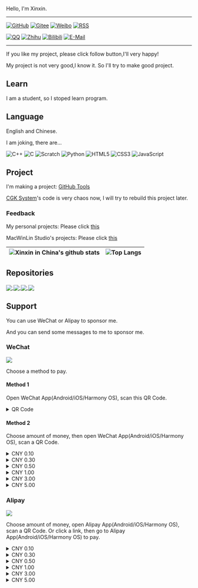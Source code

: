 Hello, I'm Xinxin.

---

[![GitHub](https://img.shields.io/badge/dynamic/json?logo=github&label=GitHub&labelColor=495867&color=495867&query=%24.data.totalSubs&url=https%3A%2F%2Fapi.spencerwoo.com%2Fsubstats%2F%3Fsource%3Dgithub%26queryKey%3Dxinxin2021&style=flat-square)](https://github.com/xinxin2021)
[![Gitee](https://img.shields.io/static/v1?logo=gitee&logoColor=white&label=Gitee&message=xinxin-2021&color=c71d23&labelColor=c71d23&style=flat-square)](https://gitee.com/xinxin-2021)
[![Weibo](https://img.shields.io/badge/dynamic/json?logo=sina-weibo&label=Weibo&labelColor=d52c2b&color=d52c2b&query=%24.count&url=https%3A%2F%2Fapi.swo.moe%2Fstats%2Fweibo%2F7661070283&style=flat-square)](https://weibo.com/u/7661070283)
[![RSS](https://img.shields.io/static/v1?logo=rss&logoColor=white&label=RSS&message=Feed&color=95B8D1&labelColor=95B8D1&style=flat-square)](https://blog.xinxin2021.tk/feed.xml)

[![QQ](https://img.shields.io/static/v1?logo=tencent-qq&logoColor=white&label=QQ&message=3585097686&color=ea242e&labelColor=ea242e&style=flat-square)](tencent://ContactInfo/?subcmd=ViewInfo&puin=0&uin=3585097686)
[![Zhihu](https://img.shields.io/badge/dynamic/json?url=https%3A%2F%2Fapi.swo.moe%2Fstats%2Fzhihu%2Fxinxin-python&query=count&color=0084ff&label=Zhihu&labelColor=0084ff&logo=zhihu&logoColor=white&cacheSeconds=3600&style=flat-square)](https://www.zhihu.com/people/xinxin-python)
[![Bilibili](https://img.shields.io/badge/dynamic/json?url=https%3A%2F%2Fapi.swo.moe%2Fstats%2Fbilibili%2F687889425&query=count&color=fe7398&label=Bilibili&labelColor=fe7398&logo=bilibili&logoColor=white&style=flat-square&cacheSeconds=3600)](https://space.bilibili.com/687889425)
[![E-Mail](https://img.shields.io/static/v1?logo=data%3Aimage%2Fpng%3Bbase64%2CiVBORw0KGgoAAAANSUhEUgAAACAAAAAgCAYAAABzenr0AAAAAXNSR0IArs4c6QAAAn9JREFUWEftl82LjlEYxn%2BX8rGytTBZSshGWYxEsRIlNEz5qGFm4XshmtQwTYmFBTMSkqIQDVnYiLCwYKEosrCQ5h8wK7tL9%2FS8OnM88z7P%2BzbNbObenfPc931d5%2F465xGzLJplfOYITETAdgdwHFg3Qyn5CAxLGpPtpcDYDAHnMB1BYBTYOUsEngaB38DijMAFqF2gbkH3fIYzHgTCQZl0S3o0HZGxvQ%2B4X%2BYrJ%2FAVWJUoHpBUaliXmO1e4FaiPwkjJxDgjzMSPZLu1gVM9WyfAK5m4F1AkJiQSQQkxXplCYk%2BSbdbIWH7LHApB5f0LU37fwSKuVBG4oikG3VI2I4iTgsuTtwV4IX%2Ff3VXSqAJiZOSrjUjYfsycKbs5I29yggkimWROC3pShkJ28PAsWbgtSNQQaJfUprfGOd3gJ4q8JYJNEnHgKSh4vtDYG8d8HYJxH0R7dmZhf5tsd6U7X8oiu7XFKmqLsKsn%2FMT1mmGZ8Cu6OxcuXYRFuHKqzrWC4FTmeMA%2FA70J%2FvXJaVFOfGpNgHbR4GRxOGopN2Fk83AMmA%2B8FLSz2L%2FHrA%2FsTkn6WIW0eoU2N4KxFW9qDCOYdIpabxiDswDojY2JHoHJQWxehGwvQJ4DixPnKyV9KlO8m1HZOLVs6TQD9I7JL2pTIHtBcALYEsCtkdSdEFtsR0d8z4xiPrYLulH0xqwfRPoSwwHJcVsb1lsdwMPEsNXwDbgT2Mvv45jmKSPkCeS4vpsW2wPAIOJg43Au6kIxDg91Cg6SavbRk4MbcejJl5FIdE9r1MCn4E10wHUho8vkYLDQEuPjTaApjLpbfyYRO5jYq2fRufNXEV3jMSjd%2B7f8C8zwljDdvSVIgAAAABJRU5ErkJggg%3D%3D&label=E-Mail&message=xinxin@xinxin2021.tk&color=orange&labelColor=orange&style=flat-square)](mailto:xinxin@xinxin2021.tk)

---

If you like my project, please click follow button,I'll very happy!

My project is not very good,I know it. So I'll try to make good project.

## Learn

I am a student, so I stoped learn program.

## Language

English and Chinese.

I am joking, there are...

![C++](https://img.shields.io/static/v1?logo=cplusplus&logoColor=white&label=C%2B%2B&message=5%25&color=4e733a&labelColor=4e733a&style=flat-square)
![C](https://img.shields.io/static/v1?logo=c&logoColor=white&label=C&message=1%25&color=153961&labelColor=153961&style=flat-square)
![Scratch](https://img.shields.io/static/v1?logo=scratch&logoColor=white&label=Scratch&message=99%25&color=fbac1b&labelColor=fbac1b&style=flat-square)
![Python](https://img.shields.io/static/v1?logo=python&logoColor=white&label=Python&message=37%25&color=376d9c&labelColor=376d9c&style=flat-square)
![HTML5](https://img.shields.io/static/v1?logo=html5&logoColor=white&label=HTML5&message=25%25&color=f06427&labelColor=f06427&style=flat-square)
![CSS3](https://img.shields.io/static/v1?logo=css3&logoColor=white&label=CSS3&message=15%25&color=1a97d1&labelColor=1a97d1&style=flat-square)
![JavaScript](https://img.shields.io/static/v1?logo=javascript&logoColor=white&label=JavaScript&message=17%25&color=e3a029&labelColor=e3a029&style=flat-square)

## Project

I'm making a project: [GitHub Tools](/macwinlin-studio/github-tools)

[CGK System](/macwinlin-studio/cgk-system)'s code is very chaos now, I will try to rebuild this project later.

### Feedback

My personal projects: Please click [this](https://support.qq.com/product/378946)

MacWinLin Studio's projects: Please click [this](https://support.qq.com/product/378689)

| <img align="center" src="https://github-readme-stats.vercel.app/api?username=xinxin2021&show_icons=true&include_all_commits=true&hide_border=true" alt="Xinxin in China's github stats" /> | <img align="center" src="https://github-readme-stats.vercel.app/api/top-langs/?username=xinxin2021&layout=compact&hide_border=true" alt="Top Langs" /> |
| ------------- | ------------- |

## Repositories

<a href="https://github.com/macwinlin-studio/github-tools">
  <img align="center" src="https://github-readme-stats.vercel.app/api/pin/?username=macwinlin-studio&repo=github-tools" />
</a>
<a href="https://github.com/macwinlin-studio/cgk-system">
  <img align="center" src="https://github-readme-stats.vercel.app/api/pin/?username=macwinlin-studio&repo=cgk-system" />
</a>

<a href="https://github.com/macwinlin-studio/import-2.1.3">
  <img align="center" src="https://github-readme-stats.vercel.app/api/pin/?username=macwinlin-studio&repo=import-2.1.3" />
</a>
<a href="https://github.com/apple2031/apple2031.github.io">
  <img align="center" src="https://github-readme-stats.vercel.app/api/pin/?username=apple2031&repo=apple2031.github.io" />
</a>

## Support

You can use WeChat or Alipay to sponsor me.

And you can send some messages to me to sponsor me.

### WeChat

![](https://img.shields.io/static/v1?logo=wechat&logoColor=white&label=WeChat&message=Pay&labelColor=07c160&color=07c160&style=flat-square)

Choose a method to pay.

#### Method 1

Open WeChat App(Android/iOS/Harmony OS), scan this QR Code.

<details>
  <summary>QR Code</summary>
  <img src="https://s1.imagehub.cc/images/2022/11/22/mm_reward_qrcode_1669119701495.md.png">
</details>

#### Method 2

Choose amount of money, then open WeChat App(Android/iOS/Harmony OS), scan a QR Code.

<details>
  <summary>CNY 0.10</summary>
  <img src="https://s1.imagehub.cc/images/2022/11/22/mm_facetoface_collect_qrcode_1669121929068.md.png">
</details>

<details>
  <summary>CNY 0.30</summary>
  <img src="https://s1.imagehub.cc/images/2022/11/22/mm_facetoface_collect_qrcode_1669121942353.md.png">
</details>

<details>
  <summary>CNY 0.50</summary>
  <img src="https://s1.imagehub.cc/images/2022/11/22/mm_facetoface_collect_qrcode_1669122154957.md.png">
</details>

<details>
  <summary>CNY 1.00</summary>
  <img src="https://s1.imagehub.cc/images/2022/11/22/mm_facetoface_collect_qrcode_1669122564717.md.png">
</details>

<details>
  <summary>CNY 3.00</summary>
  <img src="https://s1.imagehub.cc/images/2022/11/22/mm_facetoface_collect_qrcode_1669122580709.md.png">
</details>

<details>
  <summary>CNY 5.00</summary>
  <img src="https://s1.imagehub.cc/images/2022/11/22/mm_facetoface_collect_qrcode_1669119472910.md.png">
</details>

### Alipay

![](https://img.shields.io/static/v1?logo=alipay&logoColor=white&label=Alipay&message=%28Recommanded%29&labelColor=1678ff&color=1678ff&style=flat-square)

Choose amount of money, open Alipay App(Android/iOS/Harmony OS), scan a QR Code. Or click a link, then go to Alipay App(Android/iOS/Harmony OS) to pay.

<details>
  <summary>CNY 0.10</summary>
  <img src="https://s1.imagehub.cc/images/2022/11/22/1669122789.md.jpg">
</details>

<details>
  <summary>CNY 0.30</summary>
  <img src="https://s1.imagehub.cc/images/2022/11/22/1669122778.md.jpg">
</details>

<details>
  <summary>CNY 0.50</summary>
  <img src="https://s1.imagehub.cc/images/2022/11/22/1669122766.md.jpg">
</details>

<details>
  <summary>CNY 1.00</summary>
  <img src="https://s1.imagehub.cc/images/2022/11/22/1669122749.md.jpg">
</details>

<details>
  <summary>CNY 3.00</summary>
  <img src="https://s1.imagehub.cc/images/2022/11/22/1669122724.md.jpg">
</details>

<details>
  <summary>CNY 5.00</summary>
  <img src="https://s1.imagehub.cc/images/2022/11/22/1669119538.md.jpg">
</details>
